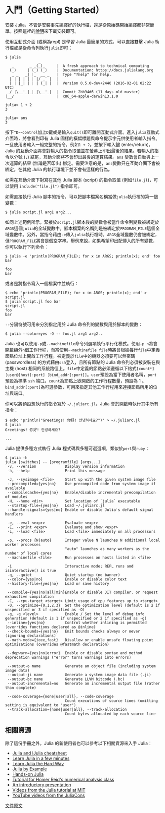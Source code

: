 # 入門（Getting Started）

安裝 Julia，不管是安裝事先編譯好的執行檔，還是從原始碼開始編譯都非常簡單。按照這裡的[說明](http://julialang.org/downloads/)來下載安裝即可。

使用互動式介面 (或稱為repl) 是學習 Julia 最簡單的方式，可以直接雙擊 Julia 執行檔或是從命令列執行`julia`即可：

```
$ julia
               _
   _       _ _(_)_     |  A fresh approach to technical computing
  (_)     | (_) (_)    |  Documentation: https://docs.julialang.org
   _ _   _| |_  __ _   |  Type "?help" for help.
  | | | | | | |/ _` |  |
  | | |_| | | | (_| |  |  Version 0.5.0-dev+2440 (2016-02-01 02:22 UTC)
 _/ |\__'_|_|_|\__'_|  |  Commit 2bb94d6 (11 days old master)
|__/                   |  x86_64-apple-darwin13.1.0

julia> 1 + 2
3

julia> ans
3
```

按下`^D`--`control`加上`D`鍵或是輸入`quit()`即可離開互動式介面。進入`julia`互動式介面時，將會看到印有 Julia 圖樣的橫幅標題與命令提示字元供使用者輸入指令。一旦使用者輸入一組完整的指令，例如`1 + 2`，並按下輸入鍵 (enter/return)，Julia 的互動介面將會對輸入的指令取值並在螢幕上印出最後的結果。若輸入的指令以分號 (`;`) 結尾，互動介面將不會印出最後的運算結果。`ans` 變數會自動與上一次運算的結果 (無論是否印出) 綁定。需要注意的是，`ans`變數只在互動介面下會被綁定，在其他 Julia 的執行環境下並不會有這樣的行為。

如需在互動介面下對寫在其他 Julia 腳本 (script) 的指令取值 (例如`file.jl`)，可以使用 `include("file.jl")` 指令即可。


如需直接執行 Julia 腳本的指令，可以把腳本檔案名稱當做`julia`執行檔的第一個變數：

```
$ julia script.jl arg1 arg2...
```

如同上述範例所示，緊接於`script.jl`腳本後的變數會被當作命令列變數被綁定於`ARGS`這個`julia`的全域變數中。腳本檔案的名稱則是被綁定於`PROGRAM_FILE`這個全域變數中。另外，當指令藉由`-e`傳入`julia`執行檔時，`ARGS`全域變數仍會被綁定，但`PROGRAM_FILE`將會是個空字串。舉例來說，如果希望印出配傳入的所有變數，你可以執行下列命令：

```
$ julia -e 'println(PROGRAM_FILE); for x in ARGS; println(x); end' foo bar

foo
bar
```

或者是將指令寫入一個檔案中並執行：

```
$ echo 'println(PROGRAM_FILE); for x in ARGS; println(x); end' > script.jl
$ julia script.jl foo bar
script.jl
foo
bar
```

`--`分隔符號可用來分別指定用於 Julia 命令列的變數與用於腳本的變數：

```
$ julia --color=yes -O -- foo.jl arg1 arg2..
```

Julia 也可以使用`-p`或`--machinefile`命令列選項執行平行化模式。使用`-p n`將會開啟額外`n`個工作行程，而當使用`--machinefile file`時將會根據每行`file`中定義節點位址上開啟工作行程。被定義於`file`中的機器必須要可以無密碼 (passwordless) 的方式藉由`ssh`登入，且所有節點的 Julia 命令列必須被安裝在與主機 (host) 相同的系統路徑上。`file`中定義的節點必須遵循以下格式`[count*][user@]host[:port] [bind_addr[:port]]`。`user`預設為當下使用者名稱，`port`預設為標準 `ssh` 端口。`count`為節點上欲開啟的工作行程數量，預設為 1 。`bind_addr[:port]`為可選參數，可用來指定其他工作行程用來連接節點所用的位址與端口。

你可以將預設想執行的指令寫於 `~/.juliarc.jl`，Julia 會於開啟時執行其中所有指令：

```
$ echo 'println("Greetings! 你好! 안녕하세요?")' > ~/.juliarc.jl
$ julia
Greetings! 你好! 안녕하세요?

...
```

Julia 提供多種方式執行 Julia 程式碼與多種可選選項，類似於`perl`與`ruby`：

```
$ julia -h
julia [switches] -- [programfile] [args...]
 -v, --version             Display version information
 -h, --help                Print this message

 -J, --sysimage <file>     Start up with the given system image file
 --precompiled={yes|no}    Use precompiled code from system image if available
 --compilecache={yes|no}   Enable/disable incremental precompilation of modules
 -H, --home <dir>          Set location of `julia` executable
 --startup-file={yes|no}   Load ~/.juliarc.jl
 --handle-signals={yes|no} Enable or disable Julia's default signal handlers

 -e, --eval <expr>         Evaluate <expr>
 -E, --print <expr>        Evaluate and show <expr>
 -L, --load <file>         Load <file> immediately on all processors

 -p, --procs {N|auto}      Integer value N launches N additional local worker processes
                           "auto" launches as many workers as the number of local cores
 --machinefile <file>      Run processes on hosts listed in <file>

 -i                        Interactive mode; REPL runs and isinteractive() is true
 -q, --quiet               Quiet startup (no banner)
 --color={yes|no}          Enable or disable color text
 --history-file={yes|no}   Load or save history

 --compile={yes|no|all|min}Enable or disable JIT compiler, or request exhaustive compilation
 -C, --cpu-target <target> Limit usage of cpu features up to <target>
 -O, --optimize={0,1,2,3}  Set the optimization level (default is 2 if unspecified or 3 if specified as -O)
 -g, -g <level>            Enable / Set the level of debug info generation (default is 1 if unspecified or 2 if specified as -g)
 --inline={yes|no}         Control whether inlining is permitted (overrides functions declared as @inline)
 --check-bounds={yes|no}   Emit bounds checks always or never (ignoring declarations)
 --math-mode={ieee,fast}   Disallow or enable unsafe floating point optimizations (overrides @fastmath declaration)

 --depwarn={yes|no|error}  Enable or disable syntax and method deprecation warnings ("error" turns warnings into errors)

 --output-o name           Generate an object file (including system image data)
 --output-ji name          Generate a system image data file (.ji)
 --output-bc name          Generate LLVM bitcode (.bc)
 --output-incremental=no   Generate an incremental output file (rather than complete)

 --code-coverage={none|user|all}, --code-coverage
                           Count executions of source lines (omitting setting is equivalent to "user")
 --track-allocation={none|user|all}, --track-allocation
                           Count bytes allocated by each source line
```

## 相關資源

除了這份手冊之外，Julia 的新使用者也可以參考以下相關資源來入手 Julia：

  * [Julia and IJulia cheatsheet](http://math.mit.edu/~stevenj/Julia-cheatsheet.pdf)
  * [Learn Julia in a few minutes](https://learnxinyminutes.com/docs/julia/)
  * [Learn Julia the Hard Way](https://github.com/chrisvoncsefalvay/learn-julia-the-hard-way)
  * [Julia by Example](http://samuelcolvin.github.io/JuliaByExample/)
  * [Hands-on Julia](https://github.com/dpsanders/hands_on_julia)
  * [Tutorial for Homer Reid's numerical analysis class](http://homerreid.dyndns.org/teaching/18.330/JuliaProgramming.shtml)
  * [An introductory presentation](https://raw.githubusercontent.com/ViralBShah/julia-presentations/master/Fifth-Elephant-2013/Fifth-Elephant-2013.pdf)
  * [Videos from the Julia tutorial at MIT](https://julialang.org/blog/2013/03/julia-tutorial-MIT)
  * [YouTube videos from the JuliaCons](https://www.youtube.com/user/JuliaLanguage/playlists)

[文件原文](https://docs.julialang.org/en/v0.6/manual/getting-started/)

